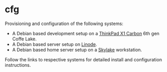 cfg
===

Provisioning and configuration of the following systems:

* A Debian based development setup on a
  [ThinkPad X1 Carbon](doc/x1.md) 6th gen Coffe Lake.
* A Debian based server setup on [Linode](doc/linode.md).
* A Debian based home server setup on a [Skylake](doc/skylake.md) workstation.

Follow the links to respective systems for detailed install and
configuration instructions.
